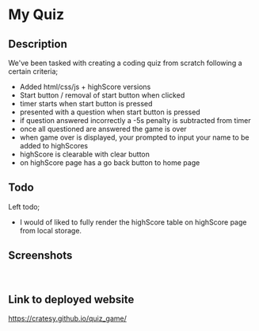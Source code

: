 # My Quiz

## Description

We've been tasked with creating a coding quiz from scratch following a certain criteria;

- Added html/css/js + highScore versions
- Start button / removal of start button when clicked
- timer starts when start button is pressed
- presented with a question when start button is pressed
- if question answered incorrectly a -5s penalty is subtracted from timer
- once all questioned are answered the game is over
- when game over is displayed, your prompted to input your name to be added to highScores
- highScore is clearable with clear button
- on highScore page has a go back button to home page

## Todo

Left todo;

- I would of liked to fully render the highScore table on highScore page from local storage.

## Screenshots

<img scr= "assests\img\quiz-game1.jpg" />
<img scr= "assests\img\quiz-game2.jpg" />
<img scr= "assests\img\quiz-game3.jpg" />
<img scr= "assests\img\quiz-game4.jpg" />

## Link to deployed website

https://cratesy.github.io/quiz_game/
